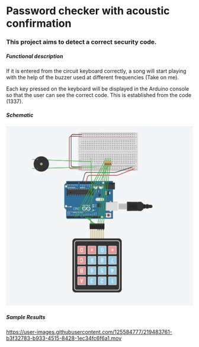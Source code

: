 # Password checker with acoustic confirmation
### This project aims to detect a correct security code.

##### Functional description
If it is entered from the circuit keyboard correctly, a song will start playing with the help of the buzzer used at different frequencies (Take on me).

Each key pressed on the keyboard will be displayed in the Arduino console so that the user can see the correct code. This is established from the code (1337).

##### Schematic
![Text alternativ](demo/circuit.jpg)

##### Sample Results


https://user-images.githubusercontent.com/125584777/219483761-b3f32783-b933-4515-8428-1ec34fc6f6a1.mov

